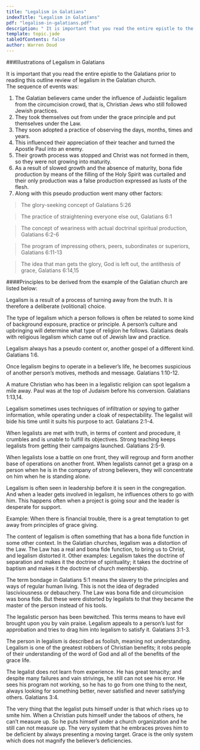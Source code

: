 ```yaml
---
title: "Legalism in Galatians"
indexTitle: "Legalism in Galatians"
pdf: "legalism-in-galatians.pdf"
description: " It is important that you read the entire epistle to the Galatians prior to reading this outline review of legalism in the Galatian church. "
template: topic.jade
tableOfContents: false
author: Warren Doud
---
```


###Illustrations of Legalism in Galatians

It is important that you read the entire epistle to the Galatians prior to reading this outline review of legalism in the Galatian church.  
The sequence of events was:

1.	The Galatian believers came under the influence of Judaistic legalism from the circumcision crowd, that is, Christian Jews who still followed Jewish practices.
2.	They took themselves out from under the grace principle and put themselves under the Law.
3.	They soon adopted a practice of observing the days, months, times and years.
4.	This influenced their appreciation of their teacher and turned the Apostle Paul into an enemy.
5.	Their growth process was stopped and Christ was not formed in them, so they were not growing into maturity.
6. 	As a result of slowed growth and the absence of maturity, bona fide production by means of the filling of the Holy Spirit was curtailed and their only production was a false production expressed as lusts of the flesh.
7.	Along with this pseudo production went many other factors:

>The glory-seeking concept of Galatians 5:26

>The practice of straightening everyone else out, Galatians 6:1

>The concept of weariness with actual doctrinal spiritual production, Galatians 6:2-6

>The program of impressing others, peers, subordinates or superiors, Galatians 6:11-13

>The idea that man gets the glory, God is left out, the antithesis of grace, Galatians 6:14,15

####Principles to be derived from the example of the Galatian church are listed below:

Legalism is a result of a process of turning away from the truth.  It is therefore a deliberate (volitional) choice.

The type of legalism which a person follows is often be related to some kind of background exposure, practice or principle.  A person’s culture and upbringing will determine what type of religion he follows.  Galatians deals with religious legalism which came out of Jewish law and practice.

Legalism always has a pseudo content or, another gospel of a different kind.  Galatians 1:6.

Once legalism begins to operate in a believer’s life, he becomes suspicious of another person’s motives, methods and message.  Galatians 1:10-12.

A mature Christian who has been in a legalistic religion can spot legalism a mile away.  Paul was at the top of Judaism before his conversion.  Galatians 1:13,14.

Legalism sometimes uses techniques of infiltration or spying to gather information, while operating under a cloak of respectability.  The legalist will bide his time until it suits his purpose to act.  Galatians 2:1-4.

When legalists are met with truth, in terms of content and procedure, it crumbles and is unable to fulfill its objectives.  Strong teaching keeps legalists from getting their campaigns launched.  Galatians 2:5-9.

When legalists lose a battle on one front, they will regroup and form another base of operations on another front.  When legalists cannot get a grasp on a person when he is in the company of strong believers, they will concentrate on him when he is standing alone.

Legalism is often seen in leadership before it is seen in the congregation.  And when a leader gets involved in legalism, he influences others to go with him.  This happens often when a project is going sour and the leader is desperate for support.  

Example:  When there is financial trouble, there is a great temptation to get away from principles of grace giving.

The content of legalism is often something that has a bona fide function in some other context.  In the Galatian churches, legalism was a distortion of the Law.  The Law has a real and bona fide function, to bring us to Christ, and legalism distorted it.  Other examples:  Legalism takes the doctrine of separation and makes it the doctrine of spirituality; it takes the doctrine of baptism and makes it the doctrine of church membership.

The term bondage in Galatians 5:1 means the slavery to the principles and ways of regular human living.  This is not the idea of degraded lasciviousness or debauchery.  The Law was bona fide and circumcision was bona fide.  But these were distorted by legalists to that they became the master of the person instead of his tools.

The legalistic person has been bewitched.  This terms means to have evil brought upon you by vain praise.  Legalism appeals to a person’s lust for approbation and tries to drag him into legalism to satisfy it.  Galatians 3:1-3.

The person in legalism is described as foolish, meaning not understanding.  Legalism is one of the greatest robbers of Christian benefits; it robs people of their understanding of the word of God and all of the benefits of the grace life.

The legalist does not learn from experience.  He has great tenacity; and despite many failures and vain strivings, he still can not see his error.  He sees his program not working, so he has to go from one thing to the next, always looking for something better, never satisfied and never satisfying others.  Galatians 3:4.

The very thing that the legalist puts himself under is that which rises up to smite him.  When a Christian puts himself under the taboos of others, he can’t measure up.  So he puts himself under a church organization and he still can not  measure up.  The very system that he embraces proves him to be deficient by always presenting a moving target.  Grace is the only system which does not magnify the believer’s deficiencies.



